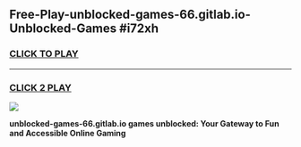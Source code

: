 
## Free-Play-unblocked-games-66.gitlab.io-Unblocked-Games #i72xh
<h3>
<a href="https://news.freeplayer.one?title=unblocked-games-66.gitlab.io&ref=8M">CLICK TO PLAY</a></h3>
<hr>

<h3>
<a href="https://news.freeplayer.one?title=unblocked-games-66.gitlab.io&ref=8M">CLICK 2 PLAY</a>
  
</h3>

<a href="https://news.freeplayer.one?title=unblocked-games-66.gitlab.io&ref=8M"><img src="https://clearcache.store/games.png"></a>


**unblocked-games-66.gitlab.io games unblocked: Your Gateway to Fun and Accessible Online Gaming**
